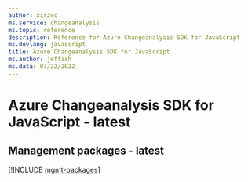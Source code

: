 ```yaml
---
author: xirzec
ms.service: changeanalysis
ms.topic: reference
description: Reference for Azure Changeanalysis SDK for JavaScript
ms.devlang: javascript
title: Azure Changeanalysis SDK for JavaScript
ms.author: jeffish
ms.data: 07/22/2022
---
```

# Azure Changeanalysis SDK for JavaScript - latest

## Management packages - latest
[!INCLUDE [mgmt-packages](changeanalysis-mgmt-index.md)]